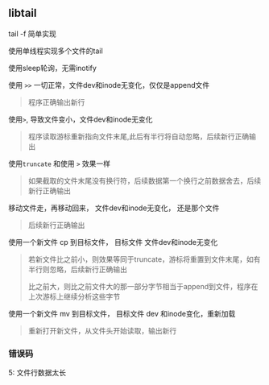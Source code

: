 ## libtail

tail -f 简单实现

使用单线程实现多个文件的tail 

使用sleep轮询，无需inotify

使用 `>>` 一切正常，文件dev和inode无变化，仅仅是append文件

> 程序正确输出新行

使用`>`, 导致文件变小，文件dev和inode无变化

> 程序读取游标重新指向文件末尾,此后有半行将自动忽略，后续新行正确输出

使用`truncate` 和使用 `>` 效果一样

> 如果截取的文件末尾没有换行符，后续数据第一个换行之前数据舍去，后续新行正确输出

移动文件走，再移动回来， 文件dev和inode无变化， 还是那个文件

> 后续新行正确输出

使用一个新文件 cp 到目标文件， 目标文件 文件dev和inode无变化

> 若新文件比之前小，则效果等同于truncate，游标将重置到文件末尾，如有半行则忽略，后续新行正确输出
>
> 比之前大，则比之前文件大的那一部分字节相当于append到文件，程序在上次游标上继续分析这些字节


使用一个新文件 mv 到目标文件， 目标文件 dev 和inode变化，重新加载

> 重新打开新文件，从文件头开始读取，输出新行




### 错误码

5: 文件行数据太长
